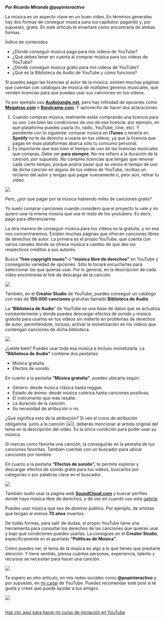 _**Por Ricardo Miranda @popinteractivo**_

La música es un aspecto clave en un buen vídeo. En términos generales hay dos formas de conseguir música para tus capítulos: pagando y, por supuesto, gratis. En este artículo te enseñaré cómo encontrarla de ambas formas.

Índice de contenidos

-   ¿Dónde conseguir música paga para mis vídeos de YouTube?
-   ¿Qué debes tener en cuenta al comprar música para tus vídeos de YouTube?
-   ¿Dónde conseguir música gratis para mis vídeos de YouTube?
-   ¿Qué es la Biblioteca de Audio de YouTube y cómo funciona?

Si puedes pagar las licencias al autor de la música, existen muchas páginas que cuentan con catálogos de música de múltiples géneros musicales, que venden licencias para que puedas usar sus canciones en tus vídeos.

Yo por ejemplo uso [**Audiojungle.net**](https://audiojungle.net/), pero hay infinidad de opciones como [**Megatrax.com**](https://www.megatrax.com/) o [**Bandcamp.com**](https://bandcamp.com/). Y aprovecho de hacer dos aclaraciones:

1.  Cuando compras música, realmente estás comprando una licencia para su uso. Lee bien las condiciones de uso de esa licencia: por ejemplo, en qué plataforma puedes usarla (tv, radio, YouTube, cine, etc). Y pendiente con lo siguiente: comprar música en **iTunes** o tenerla en **Spotify** no te da derecho a usarla en tus vídeos, ya que la licencia que pagas en esas plataformas abarca sólo tu consumo personal.
2.  Es importante que leas bien el tiempo de uso de las licencias musicales que compras. Debe ser **para siempre**. No me refiero a la duración de la canción, por supuesto. No compres licencias que tengas que renovar cada cierto tiempo, porque podría pasar que se venza el tiempo de uso de dicha canción en alguno de tus vídeos de YouTube, recibas un reclamo del autor y tengas que pagar nuevamente o, peor aún, retirar tu vídeo.

![](https://ricardomiranda.es/wp-content/uploads/2023/04/music-file.webp)

Pero, ¿por qué pagar por la música habiendo miles de canciones gratis?

Yo suelo comprar canciones cuando considero que el proyecto lo vale y no quiero usar la misma música que usa el resto de los youtubers. Es decir, pago para diferenciarme.

La otra manera de conseguir música para tus vídeos es la gratuita, y en esa nos concentraremos. Existen muchas páginas que ofrecen canciones libres de derechos de autor. La primera es el propio YouTube, que cuenta con varios canales donde se ofrece música a cambio de que des los respectivos créditos a sus autores.

Busca **“free copyright music”** o **“música libre de derechos”** en YouTube y conseguirás variedad de opciones. Sólo te tocará escucharlas para seleccionar las que quieras usar. Por lo general, en la descripción de cada vídeo encontrarás el link de descarga de la canción.

![](https://ricardomiranda.es/wp-content/uploads/2023/04/free-copyright-music-youtube.webp)

También, en el **Creator Studio** de YouTube, puedes conseguir un catálogo con más de **150.000 canciones** gratuitas llamado **Biblioteca de Audio**.

La “**Biblioteca de Audio**” de YouTube es una base de datos que se actualiza constantemente y donde puedes descargar efectos de sonido y música gratuita para usarlos en tus vídeos sin meterte en problemas de derechos de autor, permitiéndote, incluso, activar la monetización en los vídeos que contengan canciones de dicha biblioteca.

![](https://ricardomiranda.es/wp-content/uploads/2023/04/biblioteca-de-audio-youtube.webp)

¿Leíste bien? Puedes usar toda esa música e incluso monetizarla. La **“Biblioteca de Audio”** contiene dos pestañas:

-   Música gratuita.
-   Efectos de sonido.

En cuanto a la pestaña **“Música gratuita”**, puedes ubicarla según:

-   Género: desde música clásica hasta reggae.
-   Estado de ánimo: desde música colérica hasta canciones positivas.
-   El instrumento que más resalte.
-   La duración de la canción.
-   Su necesidad de atribución o no.

¿Qué significa esto de la atribución? Si ves el icono de atribución obligatoria  junto a la canción (![](https://ricardomiranda.es/wp-content/uploads/2019/11/atribucion-youtube.png)), deberás mencionar al artista original del tema en la descripción del vídeo. Es la única condición para poder usar su música.

Si marcas como favorita una canción, la conseguirás en la pestaña de tus canciones favoritas. También cuentas con un buscador para ubicar canciones por nombre.

En cuanto a la pestaña **“Efectos de sonido”,** te permite explorar y descargar efectos de sonido gratis para tus vídeos, buscarlos por categorías o por palabras clave en el buscador.

![](https://ricardomiranda.es/wp-content/uploads/2023/04/musica-gratis-youtube-canal-770x434-1.webp)

También suelo usar la página web [**SoundCloud.com**](https://soundcloud.com/) y buscar perfiles donde haya música libre de derechos, y de vez en cuando uso esta [galería](http://dig.ccmixter.org/).

Puedes usar música que sea de dominio público. Por ejemplo, de artistas que tengan al menos **70 años** muertos.

De todas formas, para salir de dudas, el propio YouTube tiene una herramienta para consultar los derechos de las canciones que quieras usar y bajo qué condiciones puedes usarlas. La consigues en el **Creator Studio**, específicamente en el apartado **“Políticas de Música”**.

Cómo puedes ver, el tema de la música es algo a lo que tienes que prestarle atención. Y tiene sentido, piensa cuántas personas, experiencia, talento y recursos se necesitan para hacer una canción.

![](https://ricardomiranda.es/wp-content/uploads/2023/04/music-book.webp)

Te espero en otro artículo, en mis redes sociales como **@popinteractivo** y por supuesto, en [mi canal](https://www.youtube.com/user/popinteractivo) de YouTube. Puedes recomendar este post si te gusta y crees que puede ayudar a tus amigos.

[![](https://ricardomiranda.es/wp-content/uploads/2023/04/arraca-ya-en-youtube.webp)](http://academia.ricardomiranda.es/)

[  
Haz clic aquí para hacer mi curso de iniciación en YouTube  
](https://ricardomiranda.es/cursogratis)